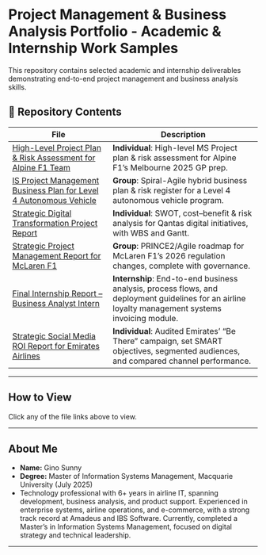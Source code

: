 # Project Management & Business Analysis Portfolio - Academic & Internship Work Samples

This repository contains selected academic and internship deliverables demonstrating end-to-end project management and business analysis skills.

## 📂 Repository Contents

| File                                                     | Description                                                                                              |
| -------------------------------------------------------- | -------------------------------------------------------------------------------------------------------- |
| [High-Level Project Plan & Risk Assessment for Alpine F1 Team](https://github.com/sunnygino10/Masters-Projects/blob/b128bb390483b8dd2c1e8bf1f4b6a6cc9b9c792b/High-Level%20Project%20Plan%20%26%20Risk%20Assessment%20for%20Alpine%20F1%20Team.pdf)    | **Individual**: High-level MS Project plan & risk assessment for Alpine F1’s Melbourne 2025 GP prep.    |
| [IS Project Management Business Plan for Level 4 Autonomous Vehicle](https://github.com/sunnygino10/Masters-Projects/blob/b128bb390483b8dd2c1e8bf1f4b6a6cc9b9c792b/IS%20Project%20Management%20Business%20Plan%20for%20Level%204%20Autonomous%20Vehicle.pdf) | **Group**: Spiral-Agile hybrid business plan & risk register for a Level 4 autonomous vehicle program.   |
| [Strategic Digital Transformation Project Report](https://github.com/sunnygino10/Masters-Projects/blob/4b00f0d8539fd89a505411094f249ebdf35207d2/Strategic%20Digital%20Transformation%20Project%20Report.pdf) | **Individual**: SWOT, cost–benefit & risk analysis for Qantas digital initiatives, with WBS and Gantt.   |
| [Strategic Project Management Report for McLaren F1](https://github.com/sunnygino10/Masters-Projects/blob/b128bb390483b8dd2c1e8bf1f4b6a6cc9b9c792b/Strategic%20Project%20Management%20Report%20for%20McLaren%20F1.pdf) | **Group**: PRINCE2/Agile roadmap for McLaren F1’s 2026 regulation changes, complete with governance.     |
| [Final Internship Report – Business Analyst Intern](https://github.com/sunnygino10/Masters-Projects/blob/b128bb390483b8dd2c1e8bf1f4b6a6cc9b9c792b/Final%20Internship%20Report%20%E2%80%93%20Business%20Analyst%20Intern.pdf)  | **Internship**: End-to-end business analysis, process flows, and deployment guidelines for an airline loyalty management systems invoicing module. |
| [Strategic Social Media ROI Report for Emirates Airlines ](https://github.com/sunnygino10/Masters-Projects/blob/e572e7c34d1df98c63060a90f39f93972a0f93fc/Strategic%20Social%20Media%20ROI%20Report%20for%20Emirates%20Airlines.pdf)    | **Individual**: Audited Emirates’ “Be There” campaign, set SMART objectives, segmented audiences, and compared channel performance.    |

---

## How to View

Click any of the file links above to view.

---

## About Me

- **Name:** Gino Sunny  
- **Degree:** Master of Information Systems Management, Macquarie University (July 2025)
- Technology professional with 6+ years in airline IT, spanning development, business analysis, and product support. Experienced in enterprise systems, airline operations, and e-commerce, with a strong track record at Amadeus and IBS Software. Currently, completed a Master’s in Information Systems Management, focused on digital strategy and technical leadership.
---
